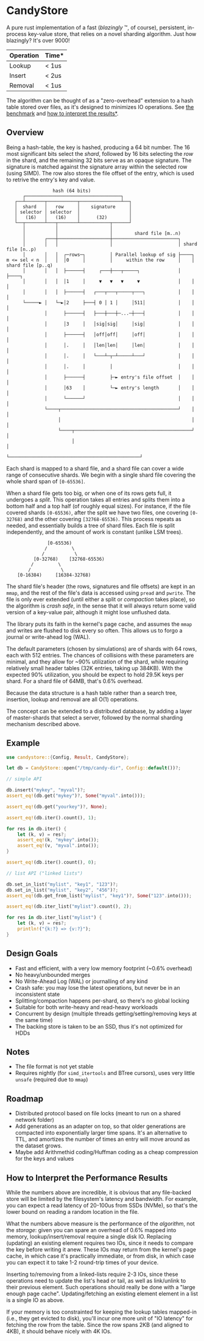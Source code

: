 # CandyStore
A pure rust implementation of a fast (*blazingly* :tm:, of course), persistent, in-process key-value store, that relies 
on a novel sharding algorithm. Just how blazingly? It's over 9000!

| Operation | Time*  |
|-----------|--------|
| Lookup    | < 1us  |
| Insert    | < 2us  |
| Removal   | < 1us  |

The algorithm can be thought of as a "zero-overhead" extension to a hash table stored over files, 
as it's designed to minimizes IO operations. See [the benchmark](candy-perf/README.md) and 
[how to interpret the results*](#how-to-interpret-the-performance-results).

## Overview
Being a hash-table, the key is hashed, producing a 64 bit number. The 16 most significant bits select 
the *shard*, followed by 16 bits selecting the *row* in the shard, and the remaining 32 bits serve as an
opaque signature. The signature is matched against the signature array within the selected row (using SIMD). 
The row also stores the file offset of the entry, which is used to retrive the entry's key and value.

```
                 hash (64 bits)                                                        
      ┌───────────────────────────────────┐                                            
   ┌──┴───────┬───────────┬───────────────┴──┐                                         
   │  shard   │   row     │    signature     │                                         
   │ selector │ selector  │                  │                                         
   │   (16)   │   (16)    │      (32)        │                                         
   └──┬───────┴───┬───────┴───────────┬──────┘                                         
      │           │                   │                                                
      │           │                   │        shard file [m..n)                       
      │       ┌───┼───────────────────┼────────────────────────┐                       
      │       │   │                   │                        │ shard file [n..p)     
      │       │   │  ┌─rows─┐         │ Parallel lookup of sig ├────┐                  
m <= sel < n  │   │  │0     │         │     within the row     │    │ shard file [p..q)
      │       │   │  ├──────┤     ┌───┼───┬─────┐              │    ├────┐             
      │       │   │  │1     │     ▼   ▼   ▼     ▼              │    │    │             
      │       │   │  ├──────┤   ┌───┬───┬─────┬───┐            │    │    │             
      └─────► │   └─►│2     ├───┤ 0 │ 1 │     │511│            │    │    │             
              │      ├──────┤   ├───┼───┼─...─┼───┤            │    │    │             
              │      │3     │   │sig│sig│     │sig│            │    │    │             
              │      ├──────┤   │off│off│     │off│            │    │    │             
              │      │.     │   │len│len│     │len│            │    │    │             
              │      │.     │   └───┴─┬─┴─────┴───┘            │    │    │             
              │      │.     │         │                        │    │    │             
              │      ├──────┤         ├─► entry's file offset  │    │    │             
              │      │63    │         └─► entry's length       │    │    │             
              │      └──────┘                                  │    │    │             
              └────┬───────────────────────────────────────────┘    │    │             
                   │                                                │    │             
                   └────┬───────────────────────────────────────────┘    │             
                        │                                                │             
                        └────────────────────────────────────────────────┘             
```

Each shard is mapped to a shard file, and a shard file can cover a wide range of consecutive shards.
We begin with a single shard file covering the whole shard span of `[0-65536]`.

When a shard file gets too big, or when one of its rows gets full, it undergoes a *split*.
This operation takes all entries and splits them into a bottom half and a top half (of roughly
equal sizes). For instance, if the file covered shards `[0-65536)`, after the split we have two files,
one covering `[0-32768)` and the other covering `[32768-65536)`. This process repeats as needed,
and essentially builds a tree of shard files. Each file is split independently, and the amount of work
is constant (unlike LSM trees).

```
               [0-65536)
              /         \
             /           \
          [0-32768)    [32768-65536)
         /         \
        /           \
    [0-16384)     [16384-32768)  
```

The shard file's header (the rows, signatures and file offsets) are kept in an `mmap`, and the rest
of the file's data is accessed using `pread` and `pwrite`. The file is only ever extended (until either
a split or *compaction* takes place), so the algorithm is *crash safe*, in the sense that it will always
return some valid version of a key-value pair, although it might lose unflushed data.

The library puts its faith in the kernel's page cache, and assumes the `mmap` and writes are flushed to
disk every so often. This allows us to forgo a journal or write-ahead log (WAL).

The default parameters (chosen by simulations) are of shards with 64 rows, each with 512 entries. The chances 
of collisions with these parameters are minimal, and they allow for ~90% utilization of the shard, while
requiring relatively small header tables (32K entries, taking up 384KB). With the expected 90% utilization, 
you should be expect to hold 29.5K keys per shard. For a shard file of 64MB, that's 0.6% overhead.

Because the data structure is a hash table rather than a search tree, insertion, lookup and removal are 
all O(1) operations.

The concept can be extended to a distributed database, by adding a layer of master-shards that select a 
server, followed by the normal sharding mechanism described above.

## Example
```rust
use candystore::{Config, Result, CandyStore};

let db = CandyStore::open("/tmp/candy-dir", Config::default())?;

// simple API

db.insert("mykey", "myval")?;
assert_eq!(db.get("mykey")?, Some("myval".into()));

assert_eq!(db.get("yourkey")?, None);

assert_eq!(db.iter().count(), 1);

for res in db.iter() {
    let (k, v) = res?;
    assert_eq!(k, "mykey".into());
    assert_eq!(v, "myval".into());
}

assert_eq!(db.iter().count(), 0);

// list API ("linked lists")

db.set_in_list("mylist", "key1", "123")?;
db.set_in_list("mylist", "key2", "456")?;
assert_eq!(db.get_from_list("mylist", "key1")?, Some("123".into()));

assert_eq!(db.iter_list("mylist").count(), 2);

for res in db.iter_list("mylist") {
    let (k, v) = res?;
    println!("{k:?} => {v:?}");
}
```

## Design Goals
* Fast and efficient, with a very low memory footprint (~0.6% overhead)
* No heavy/unbounded merges
* No Write-Ahead Log (WAL) or journalling of any kind
* Crash safe: you may lose the latest operations, but never be in an inconsistent state
* Splitting/compaction happens per-shard, so there's no global locking
* Suitable for both write-heavy and read-heavy workloads
* Concurrent by design (multiple threads getting/setting/removing keys at the same time)
* The backing store is taken to be an SSD, thus it's not optimized for HDDs

## Notes
* The file format is not yet stable
* Requires nightly (for `simd_itertools` and BTree cursors), uses very little `unsafe` (required due to `mmap`)

## Roadmap
* Distributed protocol based on file locks (meant to run on a shared network folder)
* Add generations as an adapter on top, so that older generations are compacted into exponentially larger 
  time spans. It's an alternative to TTL, and amortizes the number of times an entry will move around as the 
  dataset grows.
* Maybe add Arithmethid coding/Huffman coding as a cheap compression for the keys and values

## How to Interpret the Performance Results
While the numbers above are incredible, it is obvious that any file-backed store will be limited by the
filesystem's latency and bandwidth. For example, you can expect a read latency of 20-100us from SSDs (NVMe),
so that's the lower bound on reading a random location in the file. 

What the numbers above measure is the performance of the *algorithm*, not the *storage*: given you can spare an 
overhead of 0.6% mapped into memory, lookup/insert/removal require a single disk IO. Replacing (updating) an 
existing element requires two IOs, since it needs to compare the key before writing it anew.
These IOs may return from the kernel's page cache, in which case it's practically immediate, or from disk,
in which case you can expect it to take 1-2 round-trip times of your device.

Inserting to/removing from a linked-lists require 2-3 IOs, since these operations need to update the list's 
head or tail, as well as link/unlink to their previous element. Such operations should really be done with a "large enough page cache". 
Updating/fetching an existing element element in a list is a single IO as above.

If your memory is too constrainted for keeping the lookup tables mapped-in (i.e., they get evicted to disk),
you'll incur one more unit of "IO latency" for fetching the row from the table. Since the row spans 2KB (and 
aligned to 4KB), it should behave nicely with 4K IOs.

